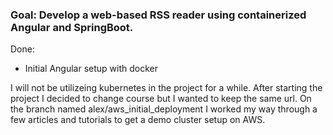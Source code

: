 


### Goal: Develop a web-based RSS reader using containerized Angular and SpringBoot.

Done:
- Initial Angular setup with docker

I will not be utilizeing kubernetes in the project for a while. After starting the project I decided to change course but I wanted to keep the same url. On the branch named alex/aws_initial_deployment I worked my way through a few articles and tutorials to get a demo cluster setup on AWS.